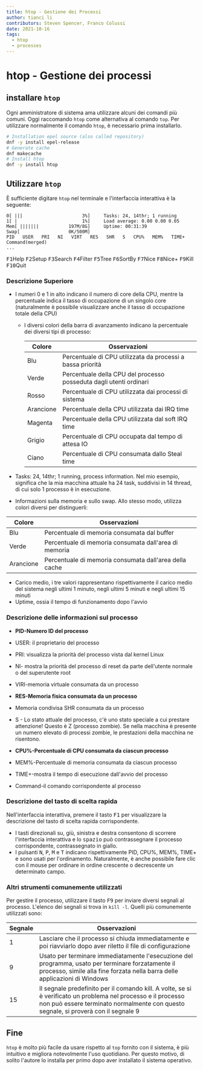 ```yaml
---
title: htop - Gestione dei Processi
author: tianci li
contributors: Steven Spencer, Franco Colussi
date: 2021-10-16
tags:
  - htop
  - processes
---
```


# htop - Gestione dei processi

## installare `htop`
Ogni amministratore di sistema ama utilizzare alcuni dei comandi più comuni. Oggi raccomando `htop` come alternativa al comando `top`. Per utilizzare normalmente il comando `htop`, è necessario prima installarlo.

``` bash
# Installation epel source (also called repository)
dnf -y install epel-release
# Generate cache
dnf makecache
# Install htop
dnf -y install htop
```

## Utilizzare `htop`
È sufficiente digitare `htop` nel terminale e l'interfaccia interattiva è la seguente:

```
0[ |||                      3%]     Tasks: 24, 14thr; 1 running
1[ |                        1%]     Load average: 0.00 0.00 0.05
Mem[ |||||||           197M/8G]     Uptime: 00:31:39
Swap[                  0K/500M]
PID   USER   PRI   NI   VIRT   RES   SHR   S   CPU%   MEM%   TIME+   Command(merged)
...
```

<kbd>F1</kbd>Help   <kbd>F2</kbd>Setup  <kbd>F3</kbd>Search <kbd>F4</kbd>Filter <kbd>F5</kbd>Tree   <kbd>F6</kbd>SortBy <kbd>F7</kbd>Nice   <kbd>F8</kbd>Nice+  <kbd>F9</kbd>Kill   <kbd>F10</kbd>Quit

### Descrizione Superiore

* I numeri 0 e 1 in alto indicano il numero di core della CPU, mentre la percentuale indica il tasso di occupazione di un singolo core (naturalmente è possibile visualizzare anche il tasso di occupazione totale della CPU)
    * I diversi colori della barra di avanzamento indicano la percentuale dei diversi tipi di processo:

        | Colore    | Osservazioni                                                       |
        | --------- | ------------------------------------------------------------------ |
        | Blu       | Percentuale di CPU utilizzata da processi a bassa priorità         |
        | Verde     | Percentuale della CPU del processo posseduta dagli utenti ordinari |
        | Rosso     | Percentuale di CPU utilizzata dai processi di sistema              |
        | Arancione | Percentuale della CPU utilizzata dai IRQ time                      |
        | Magenta   | Percentuale della CPU utilizzata dal soft IRQ time                 |
        | Grigio    | Percentuale di CPU occupata dal tempo di attesa IO                 |
        | Ciano     | Percentuale di CPU consumata dallo Steal time                      |

* Tasks: 24, 14thr; 1 running, process information. Nel mio esempio, significa che la mia macchina attuale ha 24 task, suddivisi in 14 thread, di cui solo 1 processo è in esecuzione.
* Informazioni sulla memoria e sullo swap. Allo stesso modo, utilizza colori diversi per distinguerli:

 | Colore    | Osservazioni                                           |
 | --------- | ------------------------------------------------------ |
 | Blu       | Percentuale di memoria consumata dal buffer            |
 | Verde     | Percentuale di memoria consumata dall'area di memoria  |
 | Arancione | Percentuale di memoria consumata dall'area della cache |

* Carico medio, i tre valori rappresentano rispettivamente il carico medio del sistema negli ultimi 1 minuto, negli ultimi 5 minuti e negli ultimi 15 minuti
* Uptime, ossia il tempo di funzionamento dopo l'avvio

### Descrizione delle informazioni sul processo

* **PID-Numero ID del processo**

* USER: il proprietario del processo
* PRI: visualizza la priorità del processo vista dal kernel Linux
* NI- mostra la priorità del processo di reset da parte dell'utente normale o del superutente root
* VIRI-memoria virtuale consumata da un processo

* **RES-Memoria fisica consumata da un processo**

* Memoria condivisa SHR consumata da un processo
* S - Lo stato attuale del processo, c'è uno stato speciale a cui prestare attenzione! Questo è Z (processo zombie). Se nella macchina è presente un numero elevato di processi zombie, le prestazioni della macchina ne risentono.

* **CPU%-Percentuale di CPU consumata da ciascun processo**

* MEM%-Percentuale di memoria consumata da ciascun processo
* TIME+-mostra il tempo di esecuzione dall'avvio del processo
* Command-il comando corrispondente al processo

### Descrizione del tasto di scelta rapida
Nell'interfaccia interattiva, premere il tasto <kbd>F1</kbd> per visualizzare la descrizione del tasto di scelta rapida corrispondente.

* I tasti direzionali su, giù, sinistra e destra consentono di scorrere l'interfaccia interattiva e lo <kbd>spazio</kbd> può contrassegnare il processo corrispondente, contrassegnato in giallo.
* I pulsanti <kbd>N</kbd>, <kbd>P</kbd>, <kbd>M</kbd> e <kbd>T</kbd> indicano rispettivamente PID, CPU%, MEM%, TIME+ e sono usati per l'ordinamento. Naturalmente, è anche possibile fare clic con il mouse per ordinare in ordine crescente o decrescente un determinato campo.

### Altri strumenti comunemente utilizzati
Per gestire il processo, utilizzare il tasto <kbd>F9</kbd> per inviare diversi segnali al processo. L'elenco dei segnali si trova in `kill -l`. Quelli più comunemente utilizzati sono:

| Segnale | Osservazioni                                                                                                                                                                                        |
| ------- | --------------------------------------------------------------------------------------------------------------------------------------------------------------------------------------------------- |
| 1       | Lasciare che il processo si chiuda immediatamente e poi riavviarlo dopo aver riletto il file di configurazione                                                                                      |
| 9       | Usato per terminare immediatamente l'esecuzione del programma, usato per terminare forzatamente il processo, simile alla fine forzata nella barra delle applicazioni di Windows                     |
| 15      | Il segnale predefinito per il comando kill. A volte, se si è verificato un problema nel processo e il processo non può essere terminato normalmente con questo segnale, si proverà con il segnale 9 |

## Fine
`htop` è molto più facile da usare rispetto al `top` fornito con il sistema, è più intuitivo e migliora notevolmente l'uso quotidiano. Per questo motivo, di solito l'autore lo installa per primo dopo aver installato il sistema operativo.
